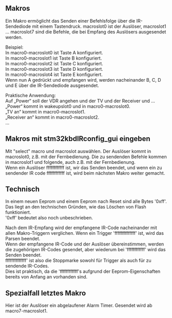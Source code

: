 ## Makros
Ein Makro ermöglicht das Senden einer Befehlsfolge über die IR-Sendediode mit einem Tastendruck.
macroslot0 ist der Auslöser, macroslot1 … macroslot7 sind die Befehle, die bei Empfang des Auslösers ausgesendet werden.

Beispiel:  
In macro0-macroslot0 ist Taste A konfiguriert.  
In macro0-macroslot1 ist Taste B konfiguriert.  
In macro0-macroslot2 ist Taste C konfiguriert.  
In macro0-macroslot3 ist Taste D konfiguriert.  
In macro0-macroslot4 ist Taste E konfiguriert.  
Wenn nun A gedrückt und empfangen wird, werden nacheinander B, C, D und E über die IR-Sendediode ausgesendet.

Praktische Anwendung:  
Auf „Power“ soll der VDR angehen und der TV und der Receiver und …  
„Power“ kommt in wakeupslot0 und in macro0-macroslot0.  
„TV an“ kommt in macro0-macroslot1.  
„Receiver an“ kommt in macro0-macroslot2.  
…

## Makros mit stm32kbdIRconfig_gui eingeben
Mit "select" macro und macroslot auswählen. Der Auslöser kommt in macroslot0, z.B. mit der Fernbedienung. Die zu sendenden Befehle kommen in macroslot1 und folgende, auch z.B. mit der Fernbedienung.  
Wenn ein Auslöser ffffffffffff ist, wir das Senden beendet, und wenn ein zu sendender IR code ffffffffffff ist, wird beim nächsten Makro weiter gemacht.

## Technisch
In einem neuen Eeprom und einem Eeprom nach Reset sind alle Bytes '0xff'. Das liegt an den technischen Gründen, wie das Löschen von Flash funktioniert.  
'0xff' bedeutet also noch unbeschrieben.

Nach dem IR-Empfang wird der empfangene IR-Code nacheinander mit allen Makro-Triggern verglichen. Wenn ein Trigger 'ffffffffffffff' ist, wird das Parsen beendet.  
Wenn der empfangene IR-Code und der Auslöser übereinstimmen, werden die zugehörigen IR-Codes gesendet, aber wiederum bei 'ffffffffffff' wird das Senden beendet.  
ffffffffffffff' ist also die Stoppmarke sowohl für Trigger als auch für zu sendende IR-Codes.  
Dies ist praktisch, da die 'ffffffffffff's aufgrund der Eeprom-Eigenschaften bereits von Anfang an vorhanden sind.

## Spezialfall letztes Makro
Hier ist der Auslöser ein abgelaufener Alarm Timer.
Gesendet wird ab macro7-macroslot1.
